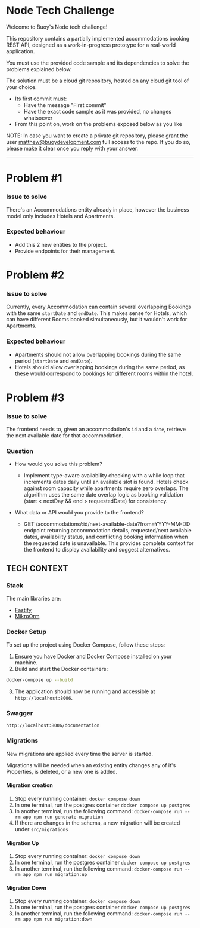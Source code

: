 # Node Tech Challenge

Welcome to Buoy's Node tech challenge!

This repository contains a partially implemented accommodations booking REST API, designed as a work-in-progress prototype for a real-world application.

You must use the provided code sample and its dependencies to solve the problems explained below.

The solution must be a cloud git repository, hosted on any cloud git tool of your choice.

- Its first commit must:
  - Have the message "First commit"
  - Have the exact code sample as it was provided, no changes whatsoever
- From this point on, work on the problems exposed below as you like

NOTE: In case you want to create a private git repository, please grant the user matthew@buoydevelopment.com full access to the repo. If you do so, please make it clear once you reply with your answer.

---

# Problem #1

### Issue to solve

There's an Accommodations entity already in place, however the business model only includes Hotels and Apartments.

### Expected behaviour

- Add this 2 new entities to the project.
- Provide endpoints for their management.

# Problem #2

### Issue to solve

Currently, every Accommodation can contain several overlapping Bookings with the same `startDate` and `endDate`. This makes sense for Hotels, which can have different Rooms booked simultaneously, but it wouldn't work for Apartments.

### Expected behaviour

- Apartments should not allow overlapping bookings during the same period (`startDate` and `endDate`).
- Hotels should allow overlapping bookings during the same period, as these would correspond to bookings for different rooms within the hotel.

# Problem #3

### Issue to solve

The frontend needs to, given an accommodation's `id` and a `date`, retrieve the next available date for that accommodation.

### Question

- How would you solve this problem?
  - Implement type-aware availability checking with a while loop that increments dates daily until an available slot is found. Hotels check against room capacity while apartments require zero overlaps. The algorithm uses the same date overlap logic as booking validation (start < nextDay && end > requestedDate) for consistency.

- What data or API would you provide to the frontend?
  - GET /accommodations/:id/next-available-date?from=YYYY-MM-DD endpoint returning accommodation details, requested/next available dates, availability status, and conflicting booking information when the requested date is unavailable. This provides complete context for the frontend to display availability and suggest alternatives.

## TECH CONTEXT

### Stack

The main libraries are:

- [Fastify](https://fastify.dev/docs/v4.29.x/)
- [MikroOrm](https://mikro-orm.io/docs/5.9/quick-start)

### Docker Setup

To set up the project using Docker Compose, follow these steps:

1. Ensure you have Docker and Docker Compose installed on your machine.
2. Build and start the Docker containers:

```bash
docker-compose up --build
```

3. The application should now be running and accessible at `http://localhost:8006`.

### Swagger

```
http://localhost:8006/documentation
```

### Migrations

New migrations are applied every time the server is started.

Migrations will be needed when an existing entity changes any of it's Properties, is deleted, or a new one is added.

#### Migration creation

1. Stop every running container: `docker compose down`
2. In one terminal, run the postgres container `docker compose up postgres`
3. In another terminal, run the following command: `docker-compose run --rm app npm run generate-migration`
4. If there are changes in the schema, a new migration will be created under `src/migrations`

#### Migration Up

1. Stop every running container: `docker compose down`
2. In one terminal, run the postgres container `docker compose up postgres`
3. In another terminal, run the following command: `docker-compose run --rm app npm run migration:up`

#### Migration Down

1. Stop every running container: `docker compose down`
2. In one terminal, run the postgres container `docker compose up postgres`
3. In another terminal, run the following command: `docker-compose run --rm app npm run migration:down`
